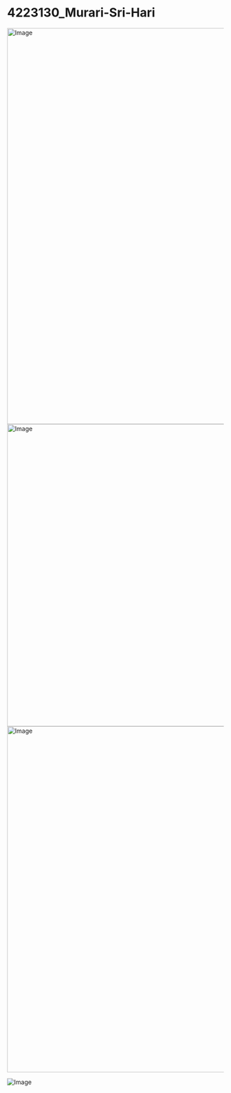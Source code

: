 # 4223130_Murari-Sri-Hari

<img width="1914" height="920" alt="Image" src="https://github.com/user-attachments/assets/36ba3731-eb5b-4ae1-8044-d014a0275357" />


<img width="1913" height="702" alt="Image" src="https://github.com/user-attachments/assets/5e964332-f26a-49e3-9ce6-43357f923813" />


<img width="1129" height="804" alt="Image" src="https://github.com/user-attachments/assets/21f4042d-aead-4b5c-aa33-e858d29dab32" />


![Image](https://github.com/user-attachments/assets/2cb0685f-7212-48d6-b22a-27eee7ced5a7)
